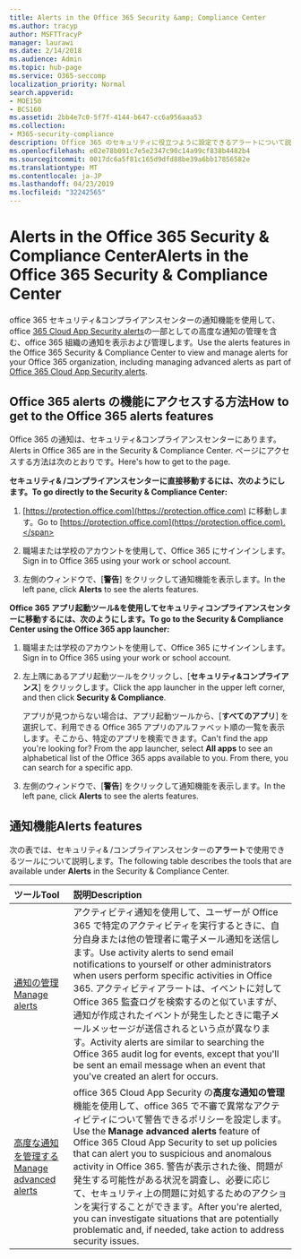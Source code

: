 ```yaml
---
title: Alerts in the Office 365 Security &amp; Compliance Center
ms.author: tracyp
author: MSFTTracyP
manager: laurawi
ms.date: 2/14/2018
ms.audience: Admin
ms.topic: hub-page
ms.service: O365-seccomp
localization_priority: Normal
search.appverid:
- MOE150
- BCS160
ms.assetid: 2bb4e7c0-5f7f-4144-b647-cc6a956aaa53
ms.collection:
- M365-security-compliance
description: Office 365 のセキュリティに役立つように設定できるアラートについて説明します。
ms.openlocfilehash: e02e78b091c7e5e2347c90c14a99cf838b4482b4
ms.sourcegitcommit: 0017dc6a5f81c165d9dfd88be39a6bb17856582e
ms.translationtype: MT
ms.contentlocale: ja-JP
ms.lasthandoff: 04/23/2019
ms.locfileid: "32242565"
---
```

# <a name="alerts-in-the-office-365-security-amp-compliance-center"></a><span data-ttu-id="b9e5c-103">Alerts in the Office 365 Security &amp; Compliance Center</span><span class="sxs-lookup"><span data-stu-id="b9e5c-103">Alerts in the Office 365 Security &amp; Compliance Center</span></span>

<span data-ttu-id="b9e5c-104">office 365 セキュリティ&amp;コンプライアンスセンターの通知機能を使用して、office [365 Cloud App Security alerts](office-365-cas-overview.md)の一部としての高度な通知の管理を含む、office 365 組織の通知を表示および管理します。</span><span class="sxs-lookup"><span data-stu-id="b9e5c-104">Use the alerts features in the Office 365 Security &amp; Compliance Center to view and manage alerts for your Office 365 organization, including managing advanced alerts as part of [Office 365 Cloud App Security alerts](office-365-cas-overview.md).</span></span>
  
## <a name="how-to-get-to-the-office-365-alerts-features"></a><span data-ttu-id="b9e5c-105">Office 365 alerts の機能にアクセスする方法</span><span class="sxs-lookup"><span data-stu-id="b9e5c-105">How to get to the Office 365 alerts features</span></span>

<span data-ttu-id="b9e5c-106">Office 365 の通知は、セキュリティ&amp;コンプライアンスセンターにあります。</span><span class="sxs-lookup"><span data-stu-id="b9e5c-106">Alerts in Office 365 are in the Security &amp; Compliance Center.</span></span> <span data-ttu-id="b9e5c-107">ページにアクセスする方法は次のとおりです。</span><span class="sxs-lookup"><span data-stu-id="b9e5c-107">Here's how to get to the page.</span></span>
  
 <span data-ttu-id="b9e5c-108">**セキュリティ&amp; /コンプライアンスセンターに直接移動するには、次のようにします。**</span><span class="sxs-lookup"><span data-stu-id="b9e5c-108">**To go directly to the Security &amp; Compliance Center:**</span></span>
  
1. <span data-ttu-id="b9e5c-109">[https://protection.office.com](https://protection.office.com) に移動します。</span><span class="sxs-lookup"><span data-stu-id="b9e5c-109">Go to [https://protection.office.com](https://protection.office.com).</span></span>
    
2. <span data-ttu-id="b9e5c-110">職場または学校のアカウントを使用して、Office 365 にサインインします。</span><span class="sxs-lookup"><span data-stu-id="b9e5c-110">Sign in to Office 365 using your work or school account.</span></span> 
    
3. <span data-ttu-id="b9e5c-111">左側のウィンドウで、[**警告**] をクリックして通知機能を表示します。</span><span class="sxs-lookup"><span data-stu-id="b9e5c-111">In the left pane, click **Alerts** to see the alerts features.</span></span> 
    
 <span data-ttu-id="b9e5c-112">**Office 365 アプリ起動ツール&amp;を使用してセキュリティコンプライアンスセンターに移動するには、次のようにします。**</span><span class="sxs-lookup"><span data-stu-id="b9e5c-112">**To go to the Security &amp; Compliance Center using the Office 365 app launcher:**</span></span>
  
1. <span data-ttu-id="b9e5c-113">職場または学校のアカウントを使用して、Office 365 にサインインします。</span><span class="sxs-lookup"><span data-stu-id="b9e5c-113">Sign in to Office 365 using your work or school account.</span></span> 
    
2. <span data-ttu-id="b9e5c-114">左上隅にあるアプリ起動ツールをクリックし、[**セキュリティ&amp;コンプライアンス**] をクリックします。</span><span class="sxs-lookup"><span data-stu-id="b9e5c-114">Click the app launcher  in the upper left corner, and then click **Security &amp; Compliance**.</span></span>
    
    <span data-ttu-id="b9e5c-p102">アプリが見つからない場合は、アプリ起動ツールから、[**すべてのアプリ**] を選択して、利用できる Office 365 アプリのアルファベット順の一覧を表示します。そこから、特定のアプリを検索できます。</span><span class="sxs-lookup"><span data-stu-id="b9e5c-p102">Can't find the app you're looking for? From the app launcher, select **All apps** to see an alphabetical list of the Office 365 apps available to you. From there, you can search for a specific app.</span></span> 
    
3. <span data-ttu-id="b9e5c-118">左側のウィンドウで、[**警告**] をクリックして通知機能を表示します。</span><span class="sxs-lookup"><span data-stu-id="b9e5c-118">In the left pane, click **Alerts** to see the alerts features.</span></span> 
    
## <a name="alerts-features"></a><span data-ttu-id="b9e5c-119">通知機能</span><span class="sxs-lookup"><span data-stu-id="b9e5c-119">Alerts features</span></span>

<span data-ttu-id="b9e5c-120">次の表では、セキュリティ&amp; /コンプライアンスセンターの**アラート**で使用できるツールについて説明します。</span><span class="sxs-lookup"><span data-stu-id="b9e5c-120">The following table describes the tools that are available under **Alerts** in the Security &amp; Compliance Center.</span></span> 
  
|<span data-ttu-id="b9e5c-121">**ツール**</span><span class="sxs-lookup"><span data-stu-id="b9e5c-121">**Tool**</span></span>|<span data-ttu-id="b9e5c-122">**説明**</span><span class="sxs-lookup"><span data-stu-id="b9e5c-122">**Description**</span></span>|
|:-----|:-----|
|[<span data-ttu-id="b9e5c-123">通知の管理</span><span class="sxs-lookup"><span data-stu-id="b9e5c-123">Manage alerts</span></span>](create-activity-alerts.md) <br/> |<span data-ttu-id="b9e5c-124">アクティビティ通知を使用して、ユーザーが Office 365 で特定のアクティビティを実行するときに、自分自身または他の管理者に電子メール通知を送信します。</span><span class="sxs-lookup"><span data-stu-id="b9e5c-124">Use activity alerts to send email notifications to yourself or other administrators when users perform specific activities in Office 365.</span></span> <span data-ttu-id="b9e5c-125">アクティビティアラートは、イベントに対して Office 365 監査ログを検索するのと似ていますが、通知が作成されたイベントが発生したときに電子メールメッセージが送信されるという点が異なります。</span><span class="sxs-lookup"><span data-stu-id="b9e5c-125">Activity alerts are similar to searching the Office 365 audit log for events, except that you'll be sent an email message when an event that you've created an alert for occurs.</span></span>  <br/> |
|[<span data-ttu-id="b9e5c-126">高度な通知を管理する</span><span class="sxs-lookup"><span data-stu-id="b9e5c-126">Manage advanced alerts </span></span>](office-365-cas-overview.md) <br/> |<span data-ttu-id="b9e5c-127">office 365 Cloud App Security の**高度な通知の管理**機能を使用して、office 365 で不審で異常なアクティビティについて警告できるポリシーを設定します。</span><span class="sxs-lookup"><span data-stu-id="b9e5c-127">Use the **Manage advanced alerts** feature of Office 365 Cloud App Security to set up policies that can alert you to suspicious and anomalous activity in Office 365.</span></span> <span data-ttu-id="b9e5c-128">警告が表示された後、問題が発生する可能性がある状況を調査し、必要に応じて、セキュリティ上の問題に対処するためのアクションを実行することができます。</span><span class="sxs-lookup"><span data-stu-id="b9e5c-128">After you're alerted, you can investigate situations that are potentially problematic and, if needed, take action to address security issues.</span></span>  <br/> |
   

